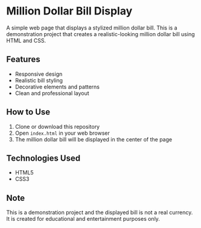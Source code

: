 # Million Dollar Bill Display

A simple web page that displays a stylized million dollar bill. This is a demonstration project that creates a realistic-looking million dollar bill using HTML and CSS.

## Features

- Responsive design
- Realistic bill styling
- Decorative elements and patterns
- Clean and professional layout

## How to Use

1. Clone or download this repository
2. Open `index.html` in your web browser
3. The million dollar bill will be displayed in the center of the page

## Technologies Used

- HTML5
- CSS3

## Note

This is a demonstration project and the displayed bill is not a real currency. It is created for educational and entertainment purposes only. 